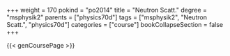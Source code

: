 +++
weight = 170
pokind = "po2014"
title = "Neutron Scatt."
degree = "msphysik2"
parents = ["physics70d"]
tags = ["msphysik2", "Neutron Scatt.", "physics70d"]
categories = ["course"]
bookCollapseSection = false
+++

{{< genCoursePage >}}
